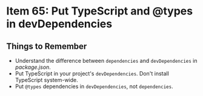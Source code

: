 # Item 65: Put TypeScript and @types in devDependencies

## Things to Remember

- Understand the difference between `dependencies` and `devDependencies` in _package.json_.
- Put TypeScript in your project's `devDependencies`. Don't install TypeScript system-wide.
- Put `@types` dependencies in `devDependencies`, not `dependencies`.

